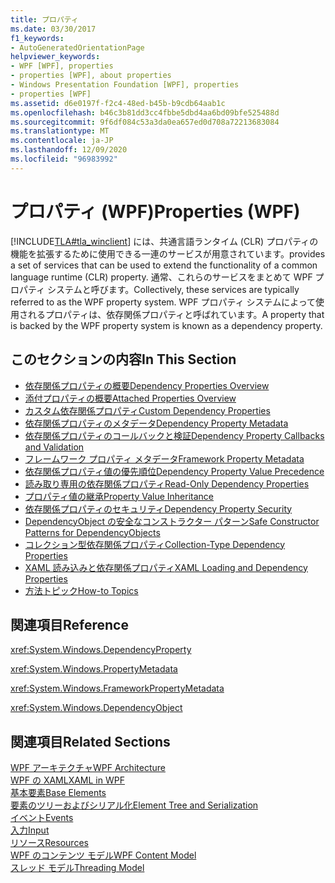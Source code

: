 ```yaml
---
title: プロパティ
ms.date: 03/30/2017
f1_keywords:
- AutoGeneratedOrientationPage
helpviewer_keywords:
- WPF [WPF], properties
- properties [WPF], about properties
- Windows Presentation Foundation [WPF], properties
- properties [WPF]
ms.assetid: d6e0197f-f2c4-48ed-b45b-b9cdb64aab1c
ms.openlocfilehash: b46c3b81dd3cc4fbbe5dbd4aa6bd09bfe525488d
ms.sourcegitcommit: 9f6df084c53a3da0ea657ed0d708a72213683084
ms.translationtype: MT
ms.contentlocale: ja-JP
ms.lasthandoff: 12/09/2020
ms.locfileid: "96983992"
---
```

# <a name="properties-wpf"></a><span data-ttu-id="16069-102">プロパティ (WPF)</span><span class="sxs-lookup"><span data-stu-id="16069-102">Properties (WPF)</span></span>
[!INCLUDE[TLA#tla_winclient](../../../includes/tlasharptla-winclient-md.md)] <span data-ttu-id="16069-103">には、共通言語ランタイム (CLR) プロパティの機能を拡張するために使用できる一連のサービスが用意されています。</span><span class="sxs-lookup"><span data-stu-id="16069-103">provides a set of services that can be used to extend the functionality of a common language runtime (CLR) property.</span></span> <span data-ttu-id="16069-104">通常、これらのサービスをまとめて WPF プロパティ システムと呼びます。</span><span class="sxs-lookup"><span data-stu-id="16069-104">Collectively, these services are typically referred to as the WPF property system.</span></span> <span data-ttu-id="16069-105">WPF プロパティ システムによって使用されるプロパティは、依存関係プロパティと呼ばれています。</span><span class="sxs-lookup"><span data-stu-id="16069-105">A property that is backed by the WPF property system is known as a dependency property.</span></span>  
  
## <a name="in-this-section"></a><span data-ttu-id="16069-106">このセクションの内容</span><span class="sxs-lookup"><span data-stu-id="16069-106">In This Section</span></span>  

- [<span data-ttu-id="16069-107">依存関係プロパティの概要</span><span class="sxs-lookup"><span data-stu-id="16069-107">Dependency Properties Overview</span></span>](dependency-properties-overview.md)
- [<span data-ttu-id="16069-108">添付プロパティの概要</span><span class="sxs-lookup"><span data-stu-id="16069-108">Attached Properties Overview</span></span>](attached-properties-overview.md)
- [<span data-ttu-id="16069-109">カスタム依存関係プロパティ</span><span class="sxs-lookup"><span data-stu-id="16069-109">Custom Dependency Properties</span></span>](custom-dependency-properties.md)
- [<span data-ttu-id="16069-110">依存関係プロパティのメタデータ</span><span class="sxs-lookup"><span data-stu-id="16069-110">Dependency Property Metadata</span></span>](dependency-property-metadata.md)
- [<span data-ttu-id="16069-111">依存関係プロパティのコールバックと検証</span><span class="sxs-lookup"><span data-stu-id="16069-111">Dependency Property Callbacks and Validation</span></span>](dependency-property-callbacks-and-validation.md)
- [<span data-ttu-id="16069-112">フレームワーク プロパティ メタデータ</span><span class="sxs-lookup"><span data-stu-id="16069-112">Framework Property Metadata</span></span>](framework-property-metadata.md)
- [<span data-ttu-id="16069-113">依存関係プロパティ値の優先順位</span><span class="sxs-lookup"><span data-stu-id="16069-113">Dependency Property Value Precedence</span></span>](dependency-property-value-precedence.md)
- [<span data-ttu-id="16069-114">読み取り専用の依存関係プロパティ</span><span class="sxs-lookup"><span data-stu-id="16069-114">Read-Only Dependency Properties</span></span>](read-only-dependency-properties.md)
- [<span data-ttu-id="16069-115">プロパティ値の継承</span><span class="sxs-lookup"><span data-stu-id="16069-115">Property Value Inheritance</span></span>](property-value-inheritance.md)
- [<span data-ttu-id="16069-116">依存関係プロパティのセキュリティ</span><span class="sxs-lookup"><span data-stu-id="16069-116">Dependency Property Security</span></span>](dependency-property-security.md)
- [<span data-ttu-id="16069-117">DependencyObject の安全なコンストラクター パターン</span><span class="sxs-lookup"><span data-stu-id="16069-117">Safe Constructor Patterns for DependencyObjects</span></span>](safe-constructor-patterns-for-dependencyobjects.md)
- [<span data-ttu-id="16069-118">コレクション型依存関係プロパティ</span><span class="sxs-lookup"><span data-stu-id="16069-118">Collection-Type Dependency Properties</span></span>](collection-type-dependency-properties.md)
- [<span data-ttu-id="16069-119">XAML 読み込みと依存関係プロパティ</span><span class="sxs-lookup"><span data-stu-id="16069-119">XAML Loading and Dependency Properties</span></span>](xaml-loading-and-dependency-properties.md)
- [<span data-ttu-id="16069-120">方法トピック</span><span class="sxs-lookup"><span data-stu-id="16069-120">How-to Topics</span></span>](properties-how-to-topics.md)
  
## <a name="reference"></a><span data-ttu-id="16069-121">関連項目</span><span class="sxs-lookup"><span data-stu-id="16069-121">Reference</span></span>  
 <xref:System.Windows.DependencyProperty>  
  
 <xref:System.Windows.PropertyMetadata>  
  
 <xref:System.Windows.FrameworkPropertyMetadata>  
  
 <xref:System.Windows.DependencyObject>  
  
## <a name="related-sections"></a><span data-ttu-id="16069-122">関連項目</span><span class="sxs-lookup"><span data-stu-id="16069-122">Related Sections</span></span>  
 [<span data-ttu-id="16069-123">WPF アーキテクチャ</span><span class="sxs-lookup"><span data-stu-id="16069-123">WPF Architecture</span></span>](wpf-architecture.md)  
  [<span data-ttu-id="16069-124">WPF の XAML</span><span class="sxs-lookup"><span data-stu-id="16069-124">XAML in WPF</span></span>](xaml-in-wpf.md)  
  [<span data-ttu-id="16069-125">基本要素</span><span class="sxs-lookup"><span data-stu-id="16069-125">Base Elements</span></span>](base-elements.md)  
  [<span data-ttu-id="16069-126">要素のツリーおよびシリアル化</span><span class="sxs-lookup"><span data-stu-id="16069-126">Element Tree and Serialization</span></span>](element-tree-and-serialization.md)  
  [<span data-ttu-id="16069-127">イベント</span><span class="sxs-lookup"><span data-stu-id="16069-127">Events</span></span>](events-wpf.md)  
  [<span data-ttu-id="16069-128">入力</span><span class="sxs-lookup"><span data-stu-id="16069-128">Input</span></span>](input-wpf.md)  
  [<span data-ttu-id="16069-129">リソース</span><span class="sxs-lookup"><span data-stu-id="16069-129">Resources</span></span>](resources-wpf.md)  
  [<span data-ttu-id="16069-130">WPF のコンテンツ モデル</span><span class="sxs-lookup"><span data-stu-id="16069-130">WPF Content Model</span></span>](../controls/wpf-content-model.md)  
  [<span data-ttu-id="16069-131">スレッド モデル</span><span class="sxs-lookup"><span data-stu-id="16069-131">Threading Model</span></span>](threading-model.md)
